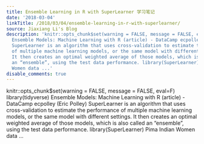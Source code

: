 ```yaml
---
title: Ensemble Learning in R with SuperLearner 学习笔记
date: '2018-03-04'
linkTitle: /2018/03/04/ensemble-learning-in-r-with-superlearner/
source: Jiaxiang Li's Blog
description: 'knitr::opts_chunk$set(warning = FALSE, message = FALSE, eval=F) library(tidyverse)
  Ensemble Models: Machine Learning with R (article) - DataCamp ecpolley (Eric Polley)
  SuperLearner is an algorithm that uses cross-validation to estimate the performance
  of multiple machine learning models, or the same model with different settings.
  It then creates an optimal weighted average of those models, which is also called
  an “ensemble”, using the test data performance. library(SuperLearner) Pima Indian
  Women data ...'
disable_comments: true
---
```

knitr::opts_chunk$set(warning = FALSE, message = FALSE, eval=F) library(tidyverse) Ensemble Models: Machine Learning with R (article) - DataCamp ecpolley (Eric Polley) SuperLearner is an algorithm that uses cross-validation to estimate the performance of multiple machine learning models, or the same model with different settings. It then creates an optimal weighted average of those models, which is also called an “ensemble”, using the test data performance. library(SuperLearner) Pima Indian Women data ...